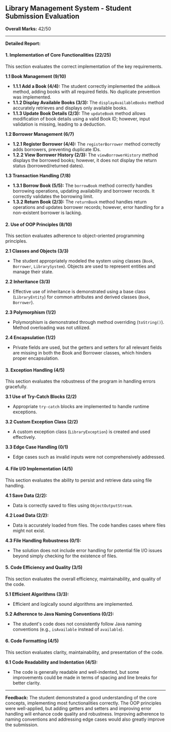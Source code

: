 ## Library Management System - Student Submission Evaluation

**Overall Marks:** 42/50

---

**Detailed Report:**

#### **1. Implementation of Core Functionalities (22/25)**
This section evaluates the correct implementation of the key requirements.

**1.1 Book Management (9/10)**
* **1.1.1 Add a Book (4/4):** The student correctly implemented the `addBook` method, adding books with all required fields.  No duplicate prevention was implemented.
* **1.1.2 Display Available Books (3/3):** The `displayAvailableBooks` method accurately retrieves and displays only available books.
* **1.1.3 Update Book Details (2/3):** The `updateBook` method allows modification of book details using a valid Book ID; however, input validation is missing, leading to a deduction.

**1.2 Borrower Management (6/7)**
* **1.2.1 Register Borrower (4/4):** The `registerBorrower` method correctly adds borrowers, preventing duplicate IDs.
* **1.2.2 View Borrower History (2/3):**  The `viewBorrowerHistory` method displays the borrowed books; however, it does not display the return status (borrowed/returned dates).

**1.3 Transaction Handling (7/8)**
* **1.3.1 Borrow Book (5/5):** The `borrowBook` method correctly handles borrowing operations, updating availability and borrower records.  It correctly validates the borrowing limit.
* **1.3.2 Return Book (2/3):** The `returnBook` method handles return operations and updates borrower records; however, error handling for a non-existent borrower is lacking.


#### **2. Use of OOP Principles (8/10)**
This section evaluates adherence to object-oriented programming principles.

**2.1 Classes and Objects (3/3)**
* The student appropriately modeled the system using classes (`Book`, `Borrower`, `LibrarySystem`). Objects are used to represent entities and manage their state.

**2.2 Inheritance (3/3)**
* Effective use of inheritance is demonstrated using a base class (`LibraryEntity`) for common attributes and derived classes (`Book`, `Borrower`).

**2.3 Polymorphism (1/2)**
* Polymorphism is demonstrated through method overriding (`toString()`).  Method overloading was not utilized.

**2.4 Encapsulation (1/2)**
* Private fields are used, but the getters and setters for all relevant fields are missing in both the Book and Borrower classes, which hinders proper encapsulation.


#### **3. Exception Handling (4/5)**
This section evaluates the robustness of the program in handling errors gracefully.

**3.1 Use of Try-Catch Blocks (2/2)**
* Appropriate `try-catch` blocks are implemented to handle runtime exceptions.

**3.2 Custom Exception Class (2/2)**
* A custom exception class (`LibraryException`) is created and used effectively.

**3.3 Edge Case Handling (0/1)**
*  Edge cases such as invalid inputs were not comprehensively addressed.


#### **4. File I/O Implementation (4/5)**
This section evaluates the ability to persist and retrieve data using file handling.

**4.1 Save Data (2/2):**
* Data is correctly saved to files using `ObjectOutputStream`.

**4.2 Load Data (2/2):**
* Data is accurately loaded from files.  The code handles cases where files might not exist.

**4.3 File Handling Robustness (0/1):**
*  The solution does not include error handling for potential file I/O issues beyond simply checking for the existence of files.


#### **5. Code Efficiency and Quality (3/5)**
This section evaluates the overall efficiency, maintainability, and quality of the code.

**5.1 Efficient Algorithms (3/3):**
* Efficient and logically sound algorithms are implemented.

**5.2 Adherence to Java Naming Conventions (0/2):**
* The student's code does not consistently follow Java naming conventions (e.g., `isAvailable` instead of `available`).


#### **6. Code Formatting (4/5)**
This section evaluates clarity, maintainability, and presentation of the code.

**6.1 Code Readability and Indentation (4/5):**
* The code is generally readable and well-indented, but some improvements could be made in terms of spacing and line breaks for better clarity.

---

**Feedback:**
The student demonstrated a good understanding of the core concepts, implementing most functionalities correctly.  The OOP principles were well-applied, but adding getters and setters and improving error handling will enhance code quality and robustness.  Improving adherence to naming conventions and addressing edge cases would also greatly improve the submission.
